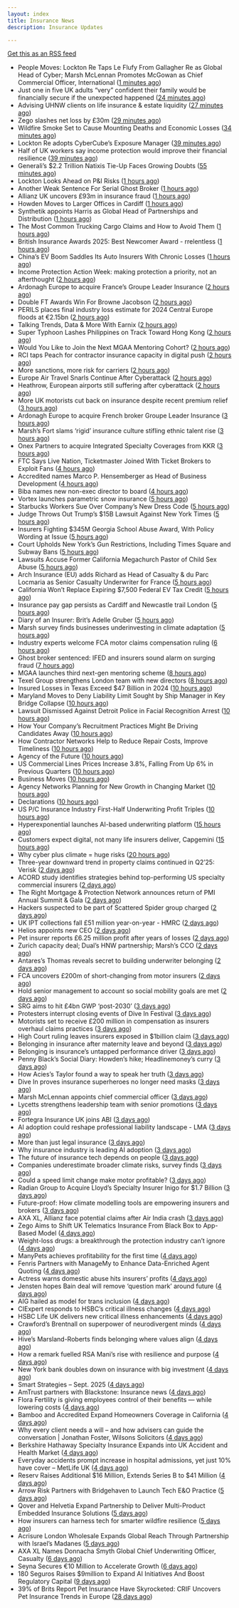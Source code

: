 ```yaml
---
layout: index
title: Insurance News
description: Insurance Updates

---
```


[Get this as an RSS feed](/insurance.rss)

<!-- news_marker starts -->
- People Moves: Lockton Re Taps Le Flufy From Gallagher Re as Global Head of Cyber; Marsh McLennan Promotes McGowan as Chief Commercial Officer, International ([1 minutes ago](https://www.insurancejournal.com/news/international/2025/09/22/840026.htm))
- Just one in five UK adults “very” confident their family would be financially secure if the unexpected happened ([24 minutes ago](https://ifamagazine.com/just-one-in-five-uk-adults-very-confident-their-family-would-be-financially-secure-if-the-unexpected-happened/))
- Advising UHNW clients on life insurance & estate liquidity ([27 minutes ago](https://ifamagazine.com/advising-uhnw-clients-on-life-insurance-estate-liquidity/))
- Zego slashes net loss by £30m ([29 minutes ago](https://www.postonline.co.uk/technology/7959075/zego-slashes-net-loss-by-%C2%A330m))
- Wildfire Smoke Set to Cause Mounting Deaths and Economic Losses ([34 minutes ago](https://www.insurancejournal.com/news/international/2025/09/22/839965.htm))
- Lockton Re adopts CyberCube’s Exposure Manager ([39 minutes ago](https://www.reinsurancene.ws/lockton-re-adopts-cybercubes-exposure-manager/))
- Half of UK workers say income protection would improve their financial resilience ([39 minutes ago](https://ifamagazine.com/half-of-uk-workers-say-income-protection-would-improve-their-financial-resilience/))
- Generali’s $2.2 Trillion Natixis Tie-Up Faces Growing Doubts ([55 minutes ago](https://www.insurancejournal.com/news/international/2025/09/22/839960.htm))
- Lockton Looks Ahead on P&I Risks ([1 hours ago](https://insurance-edge.net/2025/09/22/lockton-looks-ahead-on-pi-risks/))
- Another Weak Sentence For Serial Ghost Broker ([1 hours ago](https://insurance-edge.net/2025/09/22/another-weak-sentence-for-serial-ghost-broker/))
- Allianz UK uncovers £93m in insurance fraud ([1 hours ago](https://www.postonline.co.uk/news/7959074/allianz-uk-uncovers-%C2%A393m-in-insurance-fraud))
- Howden Moves to Larger Offices in Cardiff ([1 hours ago](https://insurance-edge.net/2025/09/22/howden-moves-to-larger-offices-in-cardiff/))
- Synthetik appoints Harris as Global Head of Partnerships and Distribution ([1 hours ago](https://www.reinsurancene.ws/synthetik-appoints-harris-as-global-head-of-partnerships-and-distribution/))
- The Most Common Trucking Cargo Claims and How to Avoid Them ([1 hours ago](https://www.insurancejournal.com/blogs/iat/2025/09/22/839398.htm))
- British Insurance Awards 2025: Best Newcomer Award - rrelentless ([1 hours ago](https://www.postonline.co.uk/market-access/7959017/british-insurance-awards-2025-best-newcomer-award-rrelentless))
- China’s EV Boom Saddles Its Auto Insurers With Chronic Losses ([1 hours ago](https://www.insurancejournal.com/news/international/2025/09/22/839949.htm))
- Income Protection Action Week: making protection a priority, not an afterthought ([2 hours ago](https://ifamagazine.com/income-protection-awareness-week-making-protection-a-priority-not-an-afterthought/))
- Ardonagh Europe to acquire France’s Groupe Leader Insurance ([2 hours ago](https://www.insurancebusinessmag.com/uk/news/mergers-acquisitions/ardonagh-europe-to-acquire-frances-groupe-leader-insurance-550451.aspx))
- Double FT Awards Win For Browne Jacobson ([2 hours ago](https://insurance-edge.net/2025/09/22/double-ft-awards-win-for-browne-jacobson/))
- PERILS places final industry loss estimate for 2024 Central Europe floods at €2.15bn ([2 hours ago](https://www.reinsurancene.ws/perils-places-final-industry-loss-estimate-for-2024-central-europe-floods-at-e2-15bn/))
- Talking Trends, Data & More With Earnix ([2 hours ago](https://insurance-edge.net/2025/09/22/talking-trends-data-more-with-earnix/))
- Super Typhoon Lashes Philippines on Track Toward Hong Kong ([2 hours ago](https://www.insurancejournal.com/news/international/2025/09/22/839940.htm))
- Would You Like to Join the Next MGAA Mentoring Cohort? ([2 hours ago](https://insurance-edge.net/2025/09/22/would-you-like-to-join-the-next-mgaa-mentoring-cohort/))
- RCI taps Peach for contractor insurance capacity in digital push ([2 hours ago](https://www.insurancebusinessmag.com/uk/news/construction-engineering/rci-taps-peach-for-contractor-insurance-capacity-in-digital-push-550442.aspx))
- More sanctions, more risk for carriers ([2 hours ago](https://www.insurancebusinessmag.com/uk/news/breaking-news/more-sanctions-more-risk-for-carriers-550434.aspx))
- Europe Air Travel Snarls Continue After Cyberattack ([2 hours ago](https://www.insurancejournal.com/news/international/2025/09/22/839936.htm))
- Heathrow, European airports still suffering after cyberattack ([2 hours ago](https://www.insurancebusinessmag.com/uk/news/breaking-news/heathrow-european-airports-still-suffering-after-cyberattack-550421.aspx))
- More UK motorists cut back on insurance despite recent premium relief ([3 hours ago](https://www.insurancebusinessmag.com/uk/news/auto-motor/more-uk-motorists-cut-back-on-insurance-despite-recent-premium-relief-550425.aspx))
- Ardonagh Europe to acquire French broker Groupe Leader Insurance ([3 hours ago](https://www.reinsurancene.ws/ardonagh-europe-to-acquire-french-broker-groupe-leader-insurance/))
- Marsh’s Fort slams ‘rigid’ insurance culture stifling ethnic talent rise ([3 hours ago](https://www.postonline.co.uk/people/7959071/marsh%E2%80%99s-fort-slams-%E2%80%98rigid%E2%80%99-insurance-culture-stifling-ethnic-talent-rise))
- Onex Partners to acquire Integrated Specialty Coverages from KKR ([3 hours ago](https://www.reinsurancene.ws/onex-partners-to-acquire-integrated-specialty-coverages-from-kkr/))
- FTC Says Live Nation, Ticketmaster Joined With Ticket Brokers to Exploit Fans ([4 hours ago](https://www.insurancejournal.com/news/national/2025/09/22/839930.htm))
- Accredited names Marco P. Hensemberger as Head of Business Development ([4 hours ago](https://www.reinsurancene.ws/accredited-names-marco-p-hensemberger-as-head-of-business-development/))
- Biba names new non-exec director to board ([4 hours ago](https://www.postonline.co.uk/news/7959066/biba-names-new-non-exec-director-to-board))
- Vortex launches parametric snow insurance ([5 hours ago](https://www.reinsurancene.ws/vortex-launches-parametric-snow-insurance/))
- Starbucks Workers Sue Over Company’s New Dress Code ([5 hours ago](https://www.insurancejournal.com/news/national/2025/09/22/839922.htm))
- Judge Throws Out Trump’s $15B Lawsuit Against New York Times ([5 hours ago](https://www.insurancejournal.com/news/national/2025/09/22/839918.htm))
- Insurers Fighting $345M Georgia School Abuse Award, With Policy Wording at Issue ([5 hours ago](https://www.insurancejournal.com/news/southeast/2025/09/22/839906.htm))
- Court Upholds New York’s Gun Restrictions, Including Times Square and Subway Bans ([5 hours ago](https://www.insurancejournal.com/news/east/2025/09/22/839924.htm))
- Lawsuits Accuse Former California Megachurch Pastor of Child Sex Abuse ([5 hours ago](https://www.insurancejournal.com/news/west/2025/09/22/839882.htm))
- Arch Insurance (EU) adds Richard as Head of Casualty & du Parc Locmaria as Senior Casualty Underwriter for France ([5 hours ago](https://www.reinsurancene.ws/arch-insurance-eu-adds-richard-as-head-of-casualty-du-parc-locmaria-as-senior-casualty-underwriter-for-france/))
- California Won’t Replace Expiring $7,500 Federal EV Tax Credit ([5 hours ago](https://www.insurancejournal.com/news/west/2025/09/22/839889.htm))
- Insurance pay gap persists as Cardiff and Newcastle trail London ([5 hours ago](https://www.postonline.co.uk/people/7958057/insurance-pay-gap-persists-as-cardiff-and-newcastle-trail-london))
- Diary of an Insurer: Brit’s Adelle Gruber ([5 hours ago](https://www.postonline.co.uk/commercial/7957920/diary-of-an-insurer-brit%E2%80%99s-adelle-gruber))
- Marsh survey finds businesses underinvesting in climate adaptation ([5 hours ago](https://www.insurancebusinessmag.com/uk/news/breaking-news/marsh-survey-finds-businesses-underinvesting-in-climate-adaptation-550396.aspx))
- Industry experts welcome FCA motor claims compensation ruling ([6 hours ago](https://www.insurancebusinessmag.com/uk/news/breaking-news/industry-experts-welcome-fca-motor-claims-compensation-ruling-550389.aspx))
- Ghost broker sentenced: IFED and insurers sound alarm on surging fraud ([7 hours ago](https://www.insurancebusinessmag.com/uk/news/breaking-news/ghost-broker-sentenced-ifed-and-insurers-sound-alarm-on-surging-fraud-550387.aspx))
- MGAA launches third next-gen mentoring scheme ([8 hours ago](https://www.insurancebusinessmag.com/uk/news/breaking-news/mgaa-launches-third-nextgen-mentoring-scheme-550386.aspx))
- Texel Group strengthens London team with new directors ([8 hours ago](https://www.insurancebusinessmag.com/uk/news/breaking-news/texel-group-strengthens-london-team-with-new-directors-550385.aspx))
- Insured Losses in Texas Exceed $47 Billion in 2024 ([10 hours ago](https://www.insurancejournal.com/magazines/mag-features/2025/09/22/839638.htm))
- Maryland Moves to Deny Liability Limit Sought by Ship Manager in Key Bridge Collapse ([10 hours ago](https://www.insurancejournal.com/magazines/mag-features/2025/09/22/839637.htm))
- Lawsuit Dismissed Against Detroit Police in Facial Recognition Arrest ([10 hours ago](https://www.insurancejournal.com/magazines/mag-features/2025/09/22/839636.htm))
- How Your Company’s Recruitment Practices Might Be Driving Candidates Away ([10 hours ago](https://www.insurancejournal.com/magazines/mag-features/2025/09/22/839635.htm))
- How Contractor Networks Help to Reduce Repair Costs, Improve Timeliness ([10 hours ago](https://www.insurancejournal.com/magazines/mag-features/2025/09/22/839634.htm))
- Agency of the Future ([10 hours ago](https://www.insurancejournal.com/magazines/mag-features/2025/09/22/839633.htm))
- US Commercial Lines Prices Increase 3.8%, Falling From Up 6% in Previous Quarters ([10 hours ago](https://www.insurancejournal.com/magazines/mag-features/2025/09/22/839632.htm))
- Business Moves ([10 hours ago](https://www.insurancejournal.com/magazines/mag-business-moves/2025/09/22/839631.htm))
- Agency Networks Planning for New Growth in Changing Market ([10 hours ago](https://www.insurancejournal.com/magazines/mag-features/2025/09/22/839630.htm))
- Declarations ([10 hours ago](https://www.insurancejournal.com/magazines/mag-declarations/2025/09/22/839629.htm))
- US P/C Insurance Industry First-Half Underwriting Profit Triples ([10 hours ago](https://www.insurancejournal.com/magazines/mag-features/2025/09/22/839628.htm))
- Hyperexponential launches AI-based underwriting platform ([15 hours ago](https://www.dig-in.com/news/hyperexponential-launches-ai-based-underwriting-platform))
- Customers expect digital, not many life insurers deliver, Capgemini ([15 hours ago](https://www.dig-in.com/news/customers-expect-digital-not-many-life-insurers-deliver-capgemini))
- Why cyber plus climate = huge risks ([20 hours ago](https://www.insurancebusinessmag.com/uk/news/breaking-news/why-cyber-plus-climate--huge-risks-550427.aspx))
- Three-year downward trend in property claims continued in Q2’25: Verisk ([2 days ago](https://www.reinsurancene.ws/three-year-downward-trend-in-property-claims-continued-in-q225-verisk/))
- ACORD study identifies strategies behind top-performing US specialty commercial insurers ([2 days ago](https://www.reinsurancene.ws/acord-study-identifies-strategies-behind-top-performing-us-specialty-commercial-insurers/))
- The Right Mortgage & Protection Network announces return of PMI Annual Summit & Gala ([2 days ago](https://ifamagazine.com/the-right-mortgage-protection-network-announces-return-of-pmi-annual-summit-gala/))
- Hackers suspected to be part of Scattered Spider group charged ([2 days ago](https://www.insurancebusinessmag.com/uk/news/cyber/hackers-suspected-to-be-part-of-scattered-spider-group-charged-550292.aspx))
- UK IPT collections fall £51 million year-on-year - HMRC ([2 days ago](https://www.insurancebusinessmag.com/uk/news/breaking-news/uk-ipt-collections-fall-51-million-yearonyear--hmrc-550290.aspx))
- Helios appoints new CEO ([2 days ago](https://www.insurancebusinessmag.com/uk/news/breaking-news/helios-appoints-new-ceo-550289.aspx))
- Pet insurer reports £6.25 million profit after years of losses ([2 days ago](https://www.insurancebusinessmag.com/uk/news/breaking-news/pet-insurer-reports-6-25-million-profit-after-years-of-losses-550288.aspx))
- Zurich capacity deal; Dual’s HNW partnership; Marsh’s CCO ([2 days ago](https://www.postonline.co.uk/news/7959062/zurich-capacity-deal-dual%E2%80%99s-hnw-partnership-marsh%E2%80%99s-cco))
- Antares’s Thomas reveals secret to building underwriter belonging ([2 days ago](https://www.postonline.co.uk/people/7959059/antares%E2%80%99s-thomas-reveals-secret-to-building-underwriter-belonging))
- FCA uncovers £200m of short-changing from motor insurers ([2 days ago](https://www.postonline.co.uk/news/7959067/fca-uncovers-%C2%A3200m-of-short-changing-from-motor-insurers))
- Hold senior management to account so social mobility goals are met ([2 days ago](https://www.postonline.co.uk/news/7959058/hold-senior-management-to-account-so-social-mobility-goals-are-met))
- SRG aims to hit £4bn GWP ‘post-2030’ ([3 days ago](https://www.postonline.co.uk/broker/7959060/srg-aims-to-hit-%C2%A34bn-gwp-%E2%80%98post-2030%E2%80%99))
- Protesters interrupt closing events of Dive In Festival ([3 days ago](https://www.postonline.co.uk/lloyd%E2%80%99slondon/7959065/protesters-interrupt-closing-events-of-dive-in-festival))
- Motorists set to receive £200 million in compensation as insurers overhaul claims practices ([3 days ago](https://www.insurancebusinessmag.com/uk/news/auto-motor/motorists-set-to-receive-200-million-in-compensation-as-insurers-overhaul-claims-practices-550282.aspx))
- High Court ruling leaves insurers exposed in $1billion claim ([3 days ago](https://www.insurancebusinessmag.com/uk/news/breaking-news/high-court-ruling-leaves-insurers-exposed-in-1billion-claim-550311.aspx))
- Belonging in insurance after maternity leave and beyond ([3 days ago](https://www.postonline.co.uk/claims/7958185/belonging-in-insurance-after-maternity-leave-and-beyond))
- Belonging is insurance’s untapped performance driver ([3 days ago](https://www.postonline.co.uk/broker/7958271/belonging-is-insurance%E2%80%99s-untapped-performance-driver))
- Penny Black’s Social Diary: Howden’s hike; Headlinemoney’s curry ([3 days ago](https://www.postonline.co.uk/people/7958898/penny-black%E2%80%99s-social-diary-howden%E2%80%99s-hike-headlinemoney%E2%80%99s-curry))
- How Acies’s Taylor found a way to speak her truth ([3 days ago](https://www.postonline.co.uk/commercial/7958176/how-acies%E2%80%99s-taylor-found-a-way-to-speak-her-truth))
- Dive In proves insurance superheroes no longer need masks ([3 days ago](https://www.postonline.co.uk/people/7958972/dive-in-proves-insurance-superheroes-no-longer-need-masks))
- Marsh McLennan appoints chief commercial officer ([3 days ago](https://www.insurancebusinessmag.com/uk/news/breaking-news/marsh-mclennan-appoints-chief-commercial-officer-550241.aspx))
- Lycetts strengthens leadership team with senior promotions ([3 days ago](https://www.insurancebusinessmag.com/uk/news/breaking-news/lycetts-strengthens-leadership-team-with-senior-promotions-550240.aspx))
- Fortegra Insurance UK joins ABI ([3 days ago](https://www.insurancebusinessmag.com/uk/news/breaking-news/fortegra-insurance-uk-joins-abi-550238.aspx))
- AI adoption could reshape professional liability landscape - LMA ([3 days ago](https://www.insurancebusinessmag.com/uk/news/professional-liability/ai-adoption-could-reshape-professional-liability-landscape--lma-550237.aspx))
- More than just legal insurance ([3 days ago](https://www.insurancebusinessmag.com/uk/news/legal-insights/more-than-just-legal-insurance-550046.aspx))
- Why insurance industry is leading AI adoption ([3 days ago](https://www.dig-in.com/opinion/why-insurance-industry-is-leading-ai-adoption))
- The future of insurance tech depends on people ([3 days ago](https://www.dig-in.com/opinion/the-future-of-insurance-tech-depends-on-people))
- Companies underestimate broader climate risks, survey finds ([3 days ago](https://www.dig-in.com/articles/companies-underestimate-broader-climate-risks-survey-finds))
- Could a speed limit change make motor profitable? ([3 days ago](https://www.insurancebusinessmag.com/uk/news/breaking-news/could-a-speed-limit-change-make-motor-profitable-550189.aspx))
- Radian Group to Acquire Lloyd’s Specialty Insurer Inigo for $1.7 Billion ([3 days ago](https://www.insurtechinsights.com/radian-group-to-acquire-lloyds-specialty-insurer-inigo-for-1-7-billion/))
- Future-proof: How climate modelling tools are empowering insurers and brokers ([3 days ago](https://www.insurancebusinessmag.com/uk/news/breaking-news/futureproof-how-climate-modelling-tools-are-empowering-insurers-and-brokers-550166.aspx))
- AXA XL, Allianz face potential claims after Air India crash ([3 days ago](https://www.insurancebusinessmag.com/uk/news/breaking-news/axa-xl-allianz-face-potential-claims-after-air-india-crash-550157.aspx))
- Zego Aims to Shift UK Telematics Insurance From Black Box to App-Based Model ([4 days ago](https://thefintechtimes.com/zego-aims-to-shift-uk-telematics-insurance-from-black-box-to-app-based-model/))
- Weight-loss drugs: a breakthrough the protection industry can’t ignore ([4 days ago](https://ifamagazine.com/weight-loss-drugs-a-breakthrough-the-protection-industry-cant-ignore/))
- ManyPets achieves profitability for the first time ([4 days ago](https://www.postonline.co.uk/personal/7959057/manypets-achieves-profitability-for-the-first-time))
- Fenris Partners with ManageMy to Enhance Data-Enriched Agent Quoting ([4 days ago](https://www.insurtechinsights.com/fenris-partners-with-managemy-to-enhance-data-enriched-agent-quoting/))
- Actress warns domestic abuse hits insurers’ profits ([4 days ago](https://www.postonline.co.uk/news/7959054/actress-warns-domestic-abuse-hits-insurers%E2%80%99-profits))
- Jensten hopes Bain deal will remove ‘question mark’ around future ([4 days ago](https://www.postonline.co.uk/broker/7959052/jensten-hopes-bain-deal-will-remove-%E2%80%98question-mark%E2%80%99-around-future))
- AIG hailed as model for trans inclusion ([4 days ago](https://www.postonline.co.uk/people/7959056/aig-hailed-as-model-for-trans-inclusion))
- CIExpert responds to HSBC’s critical illness changes ([4 days ago](https://ifamagazine.com/ciexpert-responds-to-hsbcs-critical-illness-changes/))
- HSBC Life UK delivers new critical illness enhancements ([4 days ago](https://ifamagazine.com/hsbc-life-uk-delivers-new-critical-illness-enhancements/))
- Crawford’s Brentnall on superpower of neurodivergent minds ([4 days ago](https://www.postonline.co.uk/claims/7958194/crawford%E2%80%99s-brentnall-on-superpower-of-neurodivergent-minds))
- Hive’s Marsland-Roberts finds belonging where values align ([4 days ago](https://www.postonline.co.uk/people/7958147/hive%E2%80%99s-marsland-roberts-finds-belonging-where-values-align))
- How a remark fuelled RSA Mani’s rise with resilience and purpose ([4 days ago](https://www.postonline.co.uk/commercial/7958173/how-a-racist-remark-fuelled-rsa-mani%E2%80%99s-rise-with-resilience-and-purpose))
- New York bank doubles down on insurance with big investment ([4 days ago](https://www.dig-in.com/news/new-york-bank-doubles-down-on-insurance-with-big-investment))
- Smart Strategies – Sept. 2025 ([4 days ago](https://www.dig-in.com/news/smart-insurance-strategies-sept-2025))
- AmTrust partners with Blackstone: Insurance news ([4 days ago](https://www.dig-in.com/news/amtrust-partners-with-blackstone-insurance-news))
- Flora Fertility is giving  employees  control of their benefits — while  lowering costs ([4 days ago](https://www.dig-in.com/news/flora-fertility-introduces-individual-fertility-benefits))
- Bamboo and Accredited Expand Homeowners Coverage in California ([4 days ago](https://www.insurtechinsights.com/bamboo-and-accredited-expand-homeowners-coverage-in-california/))
- Why every client needs a will – and how advisers can guide the conversation | Jonathan Foster, Wilsons Solicitors ([4 days ago](https://ifamagazine.com/why-every-client-needs-a-will-and-how-advisers-can-guide-the-conversation-jonathan-foster-wilsons-solicitors/))
- Berkshire Hathaway Specialty Insurance Expands into UK Accident and Health Market ([4 days ago](https://www.insurtechinsights.com/berkshire-hathaway-specialty-insurance-expands-into-uk-accident-and-health-market/))
- Everyday accidents prompt increase in hospital admissions, yet just 10% have cover – MetLife UK ([4 days ago](https://ifamagazine.com/everyday-accidents-prompt-increase-in-hospital-admissions-yet-just-10-have-cover/))
- Reserv Raises Additional $16 Million, Extends Series B to $41 Million ([4 days ago](https://www.insurtechinsights.com/reserv-raises-additional-16-million-extends-series-b-to-41-million/))
- Arrow Risk Partners with Bridgehaven to Launch Tech E&O Practice ([5 days ago](https://www.insurtechinsights.com/arrow-risk-partners-with-bridgehaven-to-launch-tech-eo-practice/))
- Qover and Helvetia Expand Partnership to Deliver Multi-Product Embedded Insurance Solutions ([5 days ago](https://www.insurtechinsights.com/qover-and-helvetia-expand-partnership-to-deliver-multi-product-embedded-insurance-solutions/))
- How insurers can harness tech for smarter wildfire resilience ([5 days ago](https://www.dig-in.com/opinion/how-insurers-can-harness-tech-for-smarter-wildfire-resilience))
- Acrisure London Wholesale Expands Global Reach Through Partnership with Israel’s Madanes ([5 days ago](https://www.insurtechinsights.com/acrisure-london-wholesale-expands-global-reach-through-partnership-with-israels-madanes/))
- AXA XL Names Donnacha Smyth Global Chief Underwriting Officer, Casualty ([6 days ago](https://www.insurtechinsights.com/axa-xl-names-donnacha-smyth-global-chief-underwriting-officer-casualty/))
- Seyna Secures €10 Million to Accelerate Growth ([6 days ago](https://www.insurtechinsights.com/seyna-secures-e10-million-to-accelerate-growth/))
- 180 Seguros Raises $9million to Expand AI Initiatives And Boost Regulatory Capital ([9 days ago](https://thefintechtimes.com/180-seguros-raises-9m-to-expand-ai-initiatives-and-boost-regulatory-capital/))
- 39% of Brits Report Pet Insurance Have Skyrocketed: CRIF Uncovers Pet Insurance Trends in Europe ([28 days ago](https://thefintechtimes.com/39-of-brits-report-pet-insurance-have-skyrocketed-crif-uncovers-pet-insurance-trends-in-europe/))

<!-- news_marker ends -->